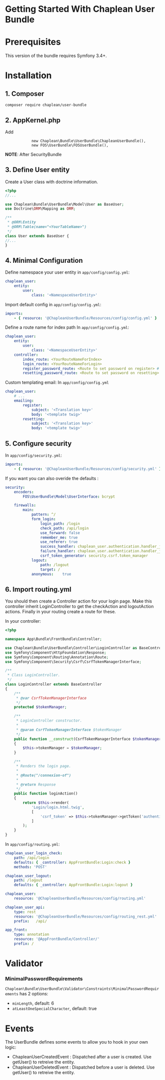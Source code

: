 Getting Started With Chaplean User Bundle
=========================================

# Prerequisites

This version of the bundle requires Symfony 3.4+.

# Installation

## 1. Composer

```
composer require chaplean/user-bundle
```

## 2. AppKernel.php

Add
```
            new Chaplean\Bundle\UserBundle\ChapleanUserBundle(),
            new FOS\UserBundle\FOSUserBundle(),
```
**NOTE**: After SecurityBundle

## 3. Define User entity

Create a User class with doctrine information.

```php
<?php
//...

use Chaplean\Bundle\UserBundle\Model\User as BaseUser;
use Doctrine\ORM\Mapping as ORM;

/**
 * @ORM\Entity
 * @ORM\Table(name="<YourTableName>")
 */
class User extends BaseUser {
//...
}
```

## 4. Minimal Configuration

Define namespace your user entity in `app/config/config.yml`:

```yaml
chaplean_user:
    entity:
        user:
            class: '<NamespaceUserEntity>'
```

Import default config in `app/config/config.yml`:

```yaml
imports:
    - { resource: '@ChapleanUserBundle/Resources/config/config.yml' }
```

Define a route name for index path
In `app/config/config.yml`:
```yaml
chaplean_user:
    entity:
        user:
            class: '<NamespaceUserEntity>'
    controller:
        index_route: <YourRouteNameForIndex>
        login_route: <YourRouteNameForLogin>
        register_password_route: <Route to set password on register> # default: 'chaplean_user_password_set_password'
        resetting_password_route: <Route to set password on resetting> # default: null and use register_password_route
```

Custom templating email:
In `app/config/config.yml`
```yaml
chaplean_user:
    # ...
    emailing:
        register:
            subject: '<Translation key>'
            body: '<template twig>'
        resetting:
            subject: '<Translation key>'
            body: '<template twig>'
```


## 5. Configure security

In `app/config/security.yml`:
```yaml
imports:
    - { resource: '@ChapleanUserBundle/Resources/config/security.yml' }
```

If you want you can also overide the defaults :
```yaml
security:
    encoders:
        FOS\UserBundle\Model\UserInterface: bcrypt

    firewalls:
        main:
            pattern: ^/
            form_login:
                login_path: /login
                check_path: /api/login
                use_forward: false
                remember_me: true
                use_referer: true
                success_handler: chaplean_user.authentication.handler_json
                failure_handler: chaplean_user.authentication.handler_json
                csrf_token_generator: security.csrf.token_manager
            logout:
                path: /logout
                target: /
            anonymous:    true
```

## 6. Import routing.yml

You should then create a Controller action for your login page. Make this controller inherit LoginController
to get the checkAction and logoutAction actions. Finally in your routing create a route for these.

In your controller:
```php
<?php

namespace App\Bundle\FrontBundle\Controller;

use Chaplean\Bundle\UserBundle\Controller\LoginController as BaseController;
use Symfony\Component\HttpFoundation\Response;
use Symfony\Component\Routing\Annotation\Route;
use Symfony\Component\Security\Csrf\CsrfTokenManagerInterface;

/**
 * Class LoginController.
 */
class LoginController extends BaseController
{
    /**
     * @var CsrfTokenManagerInterface
     */
    protected $tokenManager;

    /**
     * LoginController constructor.
     *
     * @param CsrfTokenManagerInterface $tokenManager
     */
    public function __construct(CsrfTokenManagerInterface $tokenManager)
    {
        $this->tokenManager = $tokenManager;
    }

    /**
     * Renders the login page.
     *
     * @Route("/connexion-of")
     *
     * @return Response
     */
    public function loginAction()
    {
        return $this->render(
            'Login/login.html.twig',
            [
                'csrf_token' => $this->tokenManager->getToken('authenticate')->getValue()
            ]
        );
    }
}
```

In `app/config/routing.yml`:
```yaml
chaplean_user_login_check:
    path: /api/login
    defaults: { _controller: AppFrontBundle:Login:check }
    methods: 'POST'

chaplean_user_logout:
    path: /logout
    defaults: { _controller: AppFrontBundle:Login:logout }

chaplean_user:
    resource: '@ChapleanUserBundle/Resources/config/routing.yml'

chaplean_user_api:
    type: rest
    resource: '@ChapleanUserBundle/Resources/config/routing_rest.yml'
    prefix:   /api/

app_front:
    type: annotation
    resource: '@AppFrontBundle/Controller/'
    prefix: /
```

# Validator

### MinimalPasswordRequirements

`Chaplean\Bundle\UserBundle\Validator\Constraints\MinimalPasswordRequirements` has 2 options:
* `minLength`, default: 6
* `atLeastOneSpecialCharacter`, default: true

# Events

The UserBundle defines some events to allow you to hook in your own logic:

- ChapleanUserCreatedEvent : Dispatched after a user is created. Use getUser() to retreive the entity.
- ChapleanUserDeletedEvent : Dispatched before a user is deleted. Use getUser() to retreive the entity.
